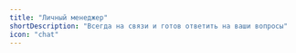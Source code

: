 ```yaml
---
title: "Личный менеджер"
shortDescription: "Всегда на связи и готов ответить на ваши вопросы"
icon: "chat"
---
```

